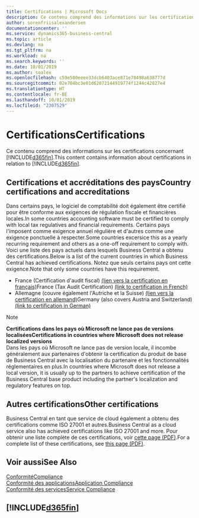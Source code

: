 ```yaml
---
title: Certifications | Microsoft Docs
description: Ce contenu comprend des informations sur les certifications concernant Business Central.
author: sorenfriisalexandersen
documentationcenter: ''
ms.service: dynamics365-business-central
ms.topic: article
ms.devlang: na
ms.tgt_pltfrm: na
ms.workload: na
ms.search.keywords: ''
ms.date: 10/01/2019
ms.author: soalex
ms.openlocfilehash: c59e500eeee33dcb6403ace871e70498a638777d
ms.sourcegitcommit: 02e704bc3e01d62072144919774f1244c42827e4
ms.translationtype: HT
ms.contentlocale: fr-BE
ms.lasthandoff: 10/01/2019
ms.locfileid: "2307529"
---
```

# <a name="certifications"></a><span data-ttu-id="aeb2f-103">Certifications</span><span class="sxs-lookup"><span data-stu-id="aeb2f-103">Certifications</span></span>  
<span data-ttu-id="aeb2f-104">Ce contenu comprend des informations sur les certifications concernant [!INCLUDE[d365fin](../includes/d365fin_md.md)].</span><span class="sxs-lookup"><span data-stu-id="aeb2f-104">This content contains information about certifications in relation to [!INCLUDE[d365fin](../includes/d365fin_md.md)].</span></span>  

## <a name="country-certifications-and-accreditations"></a><span data-ttu-id="aeb2f-105">Certifications et accréditations des pays</span><span class="sxs-lookup"><span data-stu-id="aeb2f-105">Country certifications and accreditations</span></span>
<span data-ttu-id="aeb2f-106">Dans certains pays, le logiciel de comptabilité doit également être certifié pour être conforme aux exigences de régulation fiscale et financières locales.</span><span class="sxs-lookup"><span data-stu-id="aeb2f-106">In some countries accounting software must be certified to comply with local tax regulatives and financial requirements.</span></span> <span data-ttu-id="aeb2f-107">Certains pays l'imposent comme exigence annuel régulière et d'autres comme une exigence ponctuelle à respecter.</span><span class="sxs-lookup"><span data-stu-id="aeb2f-107">Some countries excersice this as a yearly recurring requirement and others as a one-off requirement to comply with.</span></span> <span data-ttu-id="aeb2f-108">Voici une liste des pays actuels dans lesquels Business Central a obtenu des certifications.</span><span class="sxs-lookup"><span data-stu-id="aeb2f-108">Below is a list of the current countries in which Business Central has achieved certifications.</span></span> <span data-ttu-id="aeb2f-109">Notez que seuls certains pays ont cette exigence.</span><span class="sxs-lookup"><span data-stu-id="aeb2f-109">Note that only some countries have this requirement.</span></span>  
- <span data-ttu-id="aeb2f-110">France (Certification d'audit fiscal) [(lien vers la certification en français)](https://certificates.infocert.org/certificates/CERTIF-07-181-R16.pdf)</span><span class="sxs-lookup"><span data-stu-id="aeb2f-110">France (Tax Audit Certification) [(link to certification in French)](https://certificates.infocert.org/certificates/CERTIF-07-181-R16.pdf)</span></span> 
- <span data-ttu-id="aeb2f-111">Allemagne (couvre également l'Autriche et la Suisse) [(lien vers la certification en allemand)](https://www.bdo.de/de-de/themen/softwarebescheinungen/bdo/microsoft-dynamics-365-business-central)</span><span class="sxs-lookup"><span data-stu-id="aeb2f-111">Germany (also covers Austria and Switzerland) [(link to certification in German)](https://www.bdo.de/de-de/themen/softwarebescheinungen/bdo/microsoft-dynamics-365-business-central)</span></span>

> [!NOTE]  
>  <span data-ttu-id="aeb2f-112">**Certifications dans les pays où Microsoft ne lance pas de versions localisées**</span><span class="sxs-lookup"><span data-stu-id="aeb2f-112">**Certifications in countries where Microsoft does not release localized versions**</span></span>  
> <span data-ttu-id="aeb2f-113">Dans les pays où Microsoft ne lance pas de version locale, il incombe généralement aux partenaires d'obtenir la certification du produit de base de Business Central avec la localisation du partenaire et les fonctionnalités réglementaires en plus.</span><span class="sxs-lookup"><span data-stu-id="aeb2f-113">In countries where Microsoft does not release a local version, it is usually up to the partners to achieve certification of the Business Central base product including the partner's localization and regulatory features on top.</span></span>

## <a name="other-certifications"></a><span data-ttu-id="aeb2f-114">Autres certifications</span><span class="sxs-lookup"><span data-stu-id="aeb2f-114">Other certifications</span></span>  
<span data-ttu-id="aeb2f-115">Business Central en tant que service de cloud également a obtenu des certifications comme ISO 27001 et autres.</span><span class="sxs-lookup"><span data-stu-id="aeb2f-115">Business Central as a cloud service also has achieved certifications like ISO 27001 and more.</span></span> <span data-ttu-id="aeb2f-116">Pour obtenir une liste complète de ces certifications, voir [cette page (PDF)](https://aka.ms/d365-compliance-list).</span><span class="sxs-lookup"><span data-stu-id="aeb2f-116">For a complete list of these certifications, see [this page (PDF)](https://aka.ms/d365-compliance-list).</span></span>

## <a name="see-also"></a><span data-ttu-id="aeb2f-117">Voir aussi</span><span class="sxs-lookup"><span data-stu-id="aeb2f-117">See Also</span></span>  
[<span data-ttu-id="aeb2f-118">Conformité</span><span class="sxs-lookup"><span data-stu-id="aeb2f-118">Compliance</span></span>](compliance-overview.md)  
[<span data-ttu-id="aeb2f-119">Conformité des applications</span><span class="sxs-lookup"><span data-stu-id="aeb2f-119">Application Compliance</span></span>](compliance-application-compliance.md)  
[<span data-ttu-id="aeb2f-120">Conformité des services</span><span class="sxs-lookup"><span data-stu-id="aeb2f-120">Service Compliance</span></span>](compliance-service-compliance.md)  

 ## [!INCLUDE[d365fin](../includes/free_trial_md.md)]  
 
